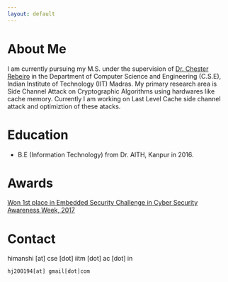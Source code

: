 ```yaml
---
layout: default
---
```





# About Me

I am currently pursuing my M.S. under the supervision of [Dr. Chester Rebeiro](http://www.cse.iitm.ac.in/~chester/) in the Department of Computer Science and Engineering (C.S.E), Indian Institute of Technology (IIT) Madras.  My primary research area is Side Channel Attack on Cryptographic Algorithms using hardwares like cache memory.  Currently I am working on Last Level Cache side channel attack and optimiztion of these atacks.


# Education

* B.E (Information Technology) from Dr. AITH, Kanpur in 2016.

# Awards

[Won 1st place in Embedded Security Challenge in Cyber Security Awareness Week, 2017 ](https://csaw.engineering.nyu.edu/csaw17-winners#ESC)

# Contact

himanshi [at] cse [dot] iitm [dot] ac [dot] in
```
hj200194[at] gmail[dot]com 

